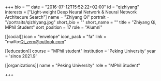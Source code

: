 +++
bio = ""
date = "2016-07-12T15:52:22+02:00"
id = "qizhiyang"
interests = ["Light-weight Deep Neural Network & Neural Network Architecure Search"]
name = "Zhiyang Qi"
portrait = "/portraits/qizhiyang.jpg"
short_bio = ""
short_name = ""
title = "Zhiyang Qi, MPhil Student"
sort_position = 17
role = "Alumni"

[[social]]
    icon = "envelope"
    icon_pack = "fa"
    link = "mailto:Qi_zero@outlook.com"

[[education]]
    course = "MPhil student"
    institution = 'Peking University'
    year = 'since 2021.9'

[[organizations]]
    name = "Peking University"
    role = "MPhil Student"

+++

